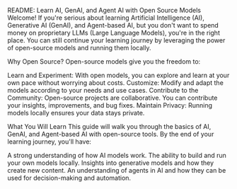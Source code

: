 README: Learn AI, GenAI, and Agent AI with Open Source Models
Welcome! If you're serious about learning Artificial Intelligence (AI), Generative AI (GenAI), and Agent-based AI, but you don't want to spend money on proprietary LLMs (Large Language Models), you're in the right place. You can still continue your learning journey by leveraging the power of open-source models and running them locally.

Why Open Source?
Open-source models give you the freedom to:

Learn and Experiment: With open models, you can explore and learn at your own pace without worrying about costs.
Customize: Modify and adapt the models according to your needs and use cases.
Contribute to the Community: Open-source projects are collaborative. You can contribute your insights, improvements, and bug fixes.
Maintain Privacy: Running models locally ensures your data stays private.

What You Will Learn
This guide will walk you through the basics of AI, GenAI, and Agent-based AI with open-source tools. By the end of your learning journey, you'll have:

A strong understanding of how AI models work.
The ability to build and run your own models locally.
Insights into generative models and how they create new content.
An understanding of agents in AI and how they can be used for decision-making and automation.
